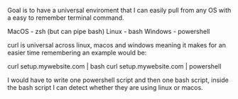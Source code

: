 Goal is to have a universal enviroment that I can easily pull from any OS with a easy to remember terminal command.

MacOS - zsh (but can pipe bash)
Linux - bash
Windows - powershell

curl is universal across linux, macos and windows meaning it makes for an easier time remembering
an example would be:

curl setup.mywebsite.com | bash
curl setup.mywebsite.com | powershell

I would have to write one powershell script and then one bash script, inside the bash script I can detect whether they are using linux or macos.
